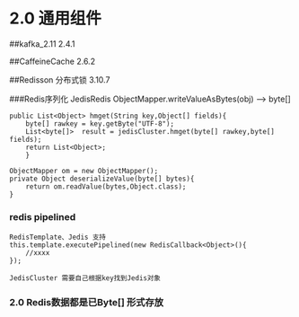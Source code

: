 # 2.0 通用组件
##kafka_2.11
    2.4.1

##CaffeineCache 2.6.2

##Redisson
    分布式锁
    3.10.7

###Redis序列化
    JedisRedis ObjectMapper.writeValueAsBytes(obj) --> byte[]
    
    public List<Object> hmget(String key,Object[] fields){
        byte[] rawkey = key.getByte("UTF-8");
        List<byte[]>  result = jedisCluster.hmget(byte[] rawkey,byte[] fields);
        return List<Object>;
        }
    
    ObjectMapper om = new ObjectMapper();
    private Object deserializeValue(byte[] bytes){
        return om.readValue(bytes,Object.class);
    }
    
### redis pipelined
    RedisTemplate、Jedis 支持
    this.template.executePipelined(new RedisCallback<Object>(){
        //xxxx
    });
    
    JedisCluster 需要自己根据key找到Jedis对象
        
### 2.0 Redis数据都是已Byte[] 形式存放    
